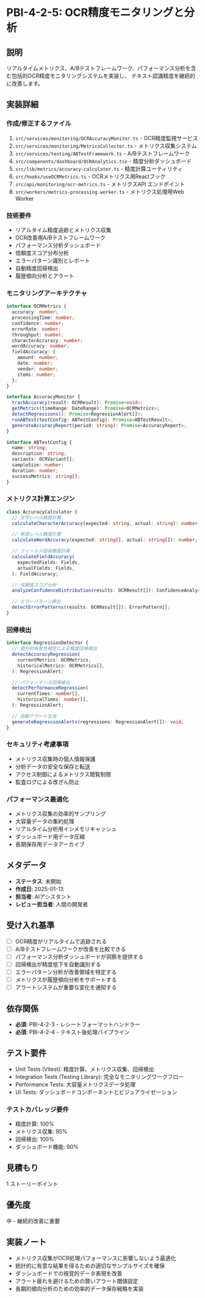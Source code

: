 # PBI-4-2-5: OCR精度モニタリングと分析

## 説明

リアルタイムメトリクス、A/Bテストフレームワーク、パフォーマンス分析を含む包括的OCR精度モニタリングシステムを実装し、
テキスト認識精度を継続的に改善します。

## 実装詳細

### 作成/修正するファイル

1. `src/services/monitoring/OCRAccuracyMonitor.ts` - OCR精度監視サービス
2. `src/services/monitoring/MetricsCollector.ts` - メトリクス収集システム
3. `src/services/testing/ABTestFramework.ts` - A/Bテストフレームワーク
4. `src/components/dashboard/OCRAnalytics.tsx` - 精度分析ダッシュボード
5. `src/lib/metrics/accuracy-calculator.ts` - 精度計算ユーティリティ
6. `src/hooks/useOCRMetrics.ts` - OCRメトリクス用Reactフック
7. `src/api/monitoring/ocr-metrics.ts` - メトリクスAPI エンドポイント
8. `src/workers/metrics-processing.worker.ts` - メトリクス処理用Web Worker

### 技術要件

- リアルタイム精度追跡とメトリクス収集
- OCR改善用A/Bテストフレームワーク
- パフォーマンス分析ダッシュボード
- 信頼度スコア分布分析
- エラーパターン識別とレポート
- 自動精度回帰検出
- 履歴傾向分析とアラート

### モニタリングアーキテクチャ

```typescript
interface OCRMetrics {
  accuracy: number;
  processingTime: number;
  confidence: number;
  errorRate: number;
  throughput: number;
  characterAccuracy: number;
  wordAccuracy: number;
  fieldAccuracy: {
    amount: number;
    date: number;
    vendor: number;
    items: number;
  };
}

interface AccuracyMonitor {
  trackAccuracy(result: OCRResult): Promise<void>;
  getMetrics(timeRange: DateRange): Promise<OCRMetrics>;
  detectRegressions(): Promise<RegressionAlert[]>;
  runABTest(testConfig: ABTestConfig): Promise<ABTestResult>;
  generateAccuracyReport(period: string): Promise<AccuracyReport>;
}

interface ABTestConfig {
  name: string;
  description: string;
  variants: OCRVariant[];
  sampleSize: number;
  duration: number;
  successMetrics: string[];
}
```

### メトリクス計算エンジン

```typescript
class AccuracyCalculator {
  // 文字レベル精度計算
  calculateCharacterAccuracy(expected: string, actual: string): number;

  // 単語レベル精度計算
  calculateWordAccuracy(expected: string[], actual: string[]): number;

  // フィールド固有精度計算
  calculateFieldAccuracy(
    expectedFields: Fields,
    actualFields: Fields,
  ): FieldAccuracy;

  // 信頼度スコア分析
  analyzeConfidenceDistribution(results: OCRResult[]): ConfidenceAnalysis;

  // エラーパターン検出
  detectErrorPatterns(results: OCRResult[]): ErrorPattern[];
}
```

### 回帰検出

```typescript
interface RegressionDetector {
  // 統計的有意性検定による精度回帰検出
  detectAccuracyRegression(
    currentMetrics: OCRMetrics,
    historicalMetrics: OCRMetrics[],
  ): RegressionAlert;

  // パフォーマンス回帰検出
  detectPerformanceRegression(
    currentTimes: number[],
    historicalTimes: number[],
  ): RegressionAlert;

  // 自動アラート生成
  generateRegressionAlerts(regressions: RegressionAlert[]): void;
}
```

### セキュリティ考慮事項

- メトリクス収集時の個人情報保護
- 分析データの安全な保存と転送
- アクセス制御によるメトリクス閲覧制限
- 監査ログによる改ざん防止

### パフォーマンス最適化

- メトリクス収集の効率的サンプリング
- 大容量データの集約処理
- リアルタイム分析用インメモリキャッシュ
- ダッシュボード用データ圧縮
- 長期保存用データアーカイブ

## メタデータ

- **ステータス**: 未開始
- **作成日**: 2025-01-13
- **担当者**: AIアシスタント
- **レビュー担当者**: 人間の開発者

## 受け入れ基準

- [ ] OCR精度がリアルタイムで追跡される
- [ ] A/Bテストフレームワークが改善を比較できる
- [ ] パフォーマンス分析ダッシュボードが洞察を提供する
- [ ] 回帰検出が精度低下を自動識別する
- [ ] エラーパターン分析が改善領域を特定する
- [ ] メトリクスが履歴傾向分析をサポートする
- [ ] アラートシステムが重要な変化を通知する

## 依存関係

- **必須**: PBI-4-2-3 - レシートフォーマットハンドラー
- **必須**: PBI-4-2-4 - テキスト後処理パイプライン

## テスト要件

- Unit Tests (Vitest): 精度計算、メトリクス収集、回帰検出
- Integration Tests (Testing Library): 完全なモニタリングワークフロー
- Performance Tests: 大容量メトリクスデータ処理
- UI Tests: ダッシュボードコンポーネントとビジュアライゼーション

### テストカバレッジ要件

- 精度計算: 100%
- メトリクス収集: 95%
- 回帰検出: 100%
- ダッシュボード機能: 90%

## 見積もり

1 ストーリーポイント

## 優先度

中 - 継続的改善に重要

## 実装ノート

- メトリクス収集がOCR処理パフォーマンスに影響しないよう最適化
- 統計的に有意な結果を得るための適切なサンプルサイズを確保
- ダッシュボードでの視覚的データ表現を改善
- アラート疲れを避けるための賢いアラート閾値設定
- 長期的傾向分析のための効率的データ保存戦略を実装
